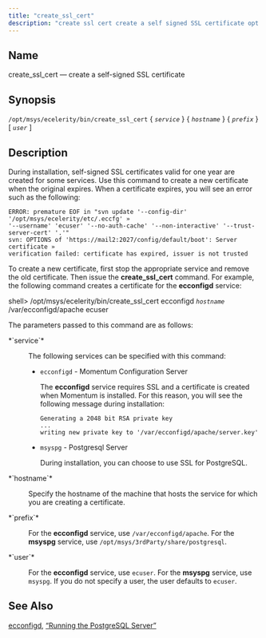 ```yaml
---
title: "create_ssl_cert"
description: "create ssl cert create a self signed SSL certificate opt msys ecelerity bin create ssl cert service hostname prefix user During installation self signed SSL certificates valid for one year are created for some services Use this command to create a new certificate when the original expires When a certificate..."
---
```


<a name="executable.create_ssl_cert"></a> 
## Name

create_ssl_cert — create a self-signed SSL certificate

## Synopsis

`/opt/msys/ecelerity/bin/create_ssl_cert` { *`service`* } { *`hostname`* } { *`prefix`* } [ *`user`* ]

<a name="idp14360800"></a> 
## Description

During installation, self-signed SSL certificates valid for one year are created for some services. Use this command to create a new certificate when the original expires. When a certificate expires, you will see an error such as the following:

```
ERROR: premature EOF in "svn update '--config-dir' '/opt/msys/ecelerity/etc/.eccfg' »
'--username' 'ecuser' '--no-auth-cache' '--non-interactive' '--trust-server-cert' '.'"
svn: OPTIONS of 'https://mail2:2027/config/default/boot': Server certificate »
verification failed: certificate has expired, issuer is not trusted
```

To create a new certificate, first stop the appropriate service and remove the old certificate. Then issue the **create_ssl_cert** command. For example, the following command creates a certificate for the **ecconfigd** service:

shell> /opt/msys/ecelerity/bin/create_ssl_cert ecconfigd *`hostname`* \
/var/ecconfigd/apache ecuser

The parameters passed to this command are as follows:

<dl class="variablelist">

<dt>*`service`*</dt>

<dd>

The following services can be specified with this command:

*   `ecconfigd` - Momentum Configuration Server

    The **ecconfigd** service requires SSL and a certificate is created when Momentum is installed. For this reason, you will see the following message during installation:

    ```
    Generating a 2048 bit RSA private key
    ...
    writing new private key to '/var/ecconfigd/apache/server.key'
    ```

*   `msyspg` - Postgresql Server

    During installation, you can choose to use SSL for PostgreSQL.

</dd>

<dt>*`hostname`*</dt>

<dd>

Specify the hostname of the machine that hosts the service for which you are creating a certificate.

</dd>

<dt>*`prefix`*</dt>

<dd>

For the **ecconfigd** service, use `/var/ecconfigd/apache`. For the **msyspg** service, use `/opt/msys/3rdParty/share/postgresql`.

</dd>

<dt>*`user`*</dt>

<dd>

For the **ecconfigd** service, use `ecuser`. For the **msyspg** service, use `msyspg`. If you do not specify a user, the user defaults to `ecuser`.

</dd>

</dl>

<a name="idp14556320"></a> 
## See Also

[ecconfigd](/momentum/4/executable/ecconfigd), [“Running the PostgreSQL Server”](/momentum/4/postgresql-server)
